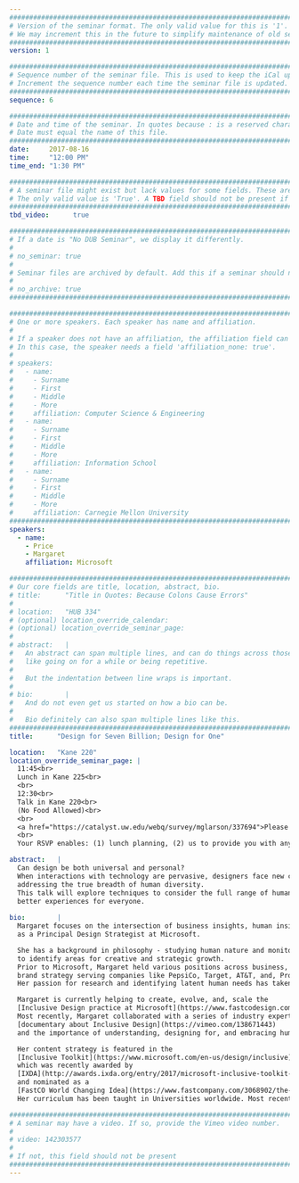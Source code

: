 ```yaml
---
################################################################################
# Version of the seminar format. The only valid value for this is '1'. 
# We may increment this in the future to simplify maintenance of old seminars.
################################################################################
version: 1

################################################################################
# Sequence number of the seminar file. This is used to keep the iCal up to date.
# Increment the sequence number each time the seminar file is updated.
################################################################################
sequence: 6

################################################################################
# Date and time of the seminar. In quotes because : is a reserved character.
# Date must equal the name of this file.
################################################################################
date:     2017-08-16
time:     "12:00 PM"
time_end: "1:30 PM"

################################################################################
# A seminar file might exist but lack values for some fields. These are 'TBD'. 
# The only valid value is 'True'. A TBD field should not be present if 'False'.
################################################################################
tbd_video:      true

################################################################################
# If a date is "No DUB Seminar", we display it differently.
#
# no_seminar: true
#
# Seminar files are archived by default. Add this if a seminar should not be.
#
# no_archive: true
################################################################################

################################################################################
# One or more speakers. Each speaker has name and affiliation.
#
# If a speaker does not have an affiliation, the affiliation field can be removed.
# In this case, the speaker needs a field 'affiliation_none: true'.
#
# speakers:
#   - name: 
#     - Surname
#     - First
#     - Middle
#     - More
#     affiliation: Computer Science & Engineering 
#   - name: 
#     - Surname
#     - First
#     - Middle
#     - More
#     affiliation: Information School 
#   - name: 
#     - Surname
#     - First
#     - Middle
#     - More
#     affiliation: Carnegie Mellon University 
################################################################################
speakers:
  - name:
    - Price
    - Margaret
    affiliation: Microsoft

################################################################################
# Our core fields are title, location, abstract, bio.
# title:      "Title in Quotes: Because Colons Cause Errors"
# 
# location:   "HUB 334"
# (optional) location_override_calendar:
# (optional) location_override_seminar_page:
#
# abstract:   |
#   An abstract can span multiple lines, and can do things across those lines,
#   like going on for a while or being repetitive.
#
#   But the indentation between line wraps is important.
#
# bio:        |
#   And do not even get us started on how a bio can be.
#
#   Bio definitely can also span multiple lines like this.
################################################################################
title:      "Design for Seven Billion; Design for One"

location:   "Kane 220"
location_override_seminar_page: |
  11:45<br>
  Lunch in Kane 225<br>
  <br>
  12:30<br>
  Talk in Kane 220<br>
  (No Food Allowed)<br>
  <br>
  <a href="https://catalyst.uw.edu/webq/survey/mglarson/337694">Please RSVP Here</a><br>
  <br>
  Your RSVP enables: (1) lunch planning, (2) us to provide you with any necessary parking information.

abstract:   |
  Can design be both universal and personal? 
  When interactions with technology are pervasive, designers face new challenges and opportunities in 
  addressing the true breadth of human diversity.
  This talk will explore techniques to consider the full range of human diversity to help us design
  better experiences for everyone.
  
bio:        |
  Margaret focuses on the intersection of business insights, human insights, and design inspiration 
  as a Principal Design Strategist at Microsoft.

  She has a background in philosophy - studying human nature and monitoring the cultural landscape
  to identify areas for creative and strategic growth.
  Prior to Microsoft, Margaret held various positions across business, design, marketing, R&D, and, 
  brand strategy serving companies like PepsiCo, Target, AT&T, and, Procter & Gamble.
  Her passion for research and identifying latent human needs has taken her to over 40 countries.

  Margaret is currently helping to create, evolve, and, scale the
  [Inclusive Design practice at Microsoft](https://www.fastcodesign.com/3054927/microsofts-inspiring-bet-on-a-radical-new-type-of-design-thinking).
  Most recently, Margaret collaborated with a series of industry experts to create a
  [documentary about Inclusive Design](https://vimeo.com/138671443)
  and the importance of understanding, designing for, and embracing human diversity.

  Her content strategy is featured in the
  [Inclusive Toolkit](https://www.microsoft.com/en-us/design/inclusive)
  which was recently awarded by 
  [IXDA](http://awards.ixda.org/entry/2017/microsoft-inclusive-toolkit-2/) 
  and nominated as a 
  [FastCO World Changing Idea](https://www.fastcompany.com/3068902/the-world-changing-ideas-of-2017).
  Her curriculum has been taught in Universities worldwide. Most recently, within RISD, Brown, and, MIT.

################################################################################
# A seminar may have a video. If so, provide the Vimeo video number.
#
# video: 142303577
#
# If not, this field should not be present 
################################################################################
---
```

